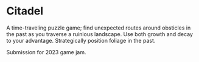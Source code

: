 # Citadel

A time-traveling puzzle game; find unexpected routes around obsticles in the past as you traverse a ruinious landscape. Use both growth and decay to your advantage. Strategically position foliage in the past.

Submission for 2023 game jam.
